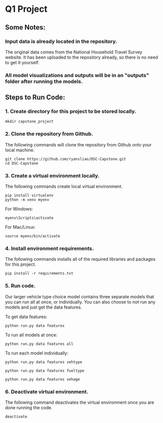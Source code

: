 # Q1 Project

## Some Notes:
### Input data is already located in the repository.
The original data comes from the National Household Travel Survey website. It has been uploaded to the repository already, so there is no need to get it yourself.
### All model visualizations and outputs will be in an "outputs" folder after running the models.

## Steps to Run Code:
### 1. Create directory for this project to be stored locally.
```
mkdir capstone_project
```

### 2. Clone the repository from Github.
The following commands will clone the repository from Github onto your local machine.
```
git clone https://github.com/ryansliao/DSC-Capstone.git
cd DSC-Capstone
```

### 3. Create a virtual environment locally.
The following commands create local virtual environment.
```
pip install virtualenv
python -m venv myenv
```

For Windows:
```
myenv\Scripts\activate
```

For Mac/Linux:
```
source myenv/bin/activate
```

### 4. Install environment requirements.
The following commands installs all of the required libraries and packages for this project.
```
pip install -r requirements.txt
```

### 5. Run code.
Our larger vehicle type choice model contains three separate models that you can run all at once, or individually. You can also choose to not run any models and just get the data features.

To get data features:
```
python run.py data features
```

To run all models at once:
```
python run.py data features all
```

To run each model individually:
```
python run.py data features vehtype
```
```
python run.py data features fueltype
```
```
python run.py data features vehage
```

### 6. Deactivate virtual environment.
The following command deactivates the virtual environment once you are done running the code.
```
deactivate
```
